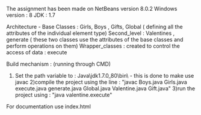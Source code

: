 

The assignment has been made on NetBeans version 8.0.2 Windows version : 8 JDK : 1.7

Architecture - Base Classes : Girls, Boys , Gifts, Global ( defining all the attributes of the individual element type) 
Second_level : Valentines , generate ( these two classes use the attributes of the base classes and perform operations on them) 
Wrapper_classes : created to control the access of data : execute

Build mechanism : (running through CMD) 
1) Set the path variable to : Java\jdk1.7.0_80\bin\ - this is done to make use javac 
2)compile the project using the line : "javac Boys.java Girls.java execute.java generate.java Global.java Valentine.java Gift.java" 
3)run the project using : "java valentine.execute"
 
For documentation use index.html
